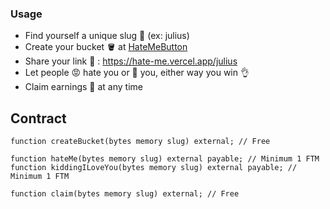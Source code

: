 ### Usage

- Find yourself a unique slug 🎯 (ex: julius) 
- Create your bucket 🪣 at [HateMeButton](https://hate-me.vercel.app/)
- Share your link 🔗 : https://hate-me.vercel.app/julius
- Let people 😡 hate you or 💖 you, either way you win 👌
- Claim earnings 🌟 at any time

## Contract

```solidity
function createBucket(bytes memory slug) external; // Free

function hateMe(bytes memory slug) external payable; // Minimum 1 FTM
function kiddingILoveYou(bytes memory slug) external payable; // Minimum 1 FTM

function claim(bytes memory slug) external; // Free
```